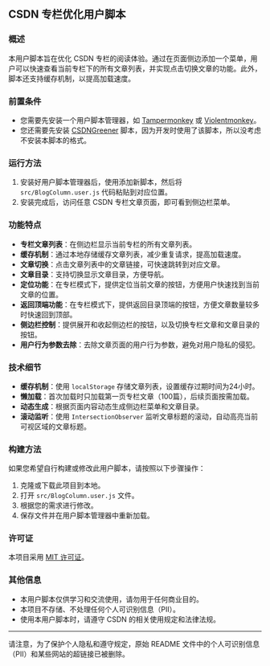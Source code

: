 ## CSDN 专栏优化用户脚本

### 概述

本用户脚本旨在优化 CSDN 专栏的阅读体验。通过在页面侧边添加一个菜单，用户可以快速查看当前专栏下的所有文章列表，并实现点击切换文章的功能。此外，脚本还支持缓存机制，以提高加载速度。

### 前置条件

- 您需要先安装一个用户脚本管理器，如 [Tampermonkey](https://tampermonkey.net/) 或 [Violentmonkey](https://violentmonkey.github.io/)。
- 您还需要先安装 [CSDNGreener](https://github.com/adlered/CSDNGreener) 脚本，因为开发时使用了该脚本，所以没考虑不安装本脚本的格式。

### 运行方法

1. 安装好用户脚本管理器后，使用添加新脚本，然后将 `src/BlogColumn.user.js` 代码粘贴到对应位置。
2. 安装完成后，访问任意 CSDN 专栏文章页面，即可看到侧边栏菜单。

### 功能特点

- **专栏文章列表**：在侧边栏显示当前专栏的所有文章列表。
- **缓存机制**：通过本地存储缓存文章列表，减少重复请求，提高加载速度。
- **文章切换**：点击文章列表中的文章链接，可快速跳转到对应文章。
- **文章目录**：支持切换显示文章目录，方便导航。
- **定位功能**：在专栏模式下，提供定位当前文章的按钮，方便用户快速找到当前文章的位置。
- **返回顶端功能**：在专栏模式下，提供返回目录顶端的按钮，方便文章数量较多时快速回到顶部。
- **侧边栏控制**：提供展开和收起侧边栏的按钮，以及切换专栏文章和文章目录的按钮。
- **用户行为参数去除**：去除文章页面的用户行为参数，避免对用户隐私的侵犯。

### 技术细节

- **缓存机制**：使用 `localStorage` 存储文章列表，设置缓存过期时间为24小时。
- **懒加载**：首次加载时只加载第一页专栏文章（100篇），后续页面按需加载。
- **动态生成**：根据页面内容动态生成侧边栏菜单和文章目录。
- **滚动监听**：使用 `IntersectionObserver` 监听文章标题的滚动，自动高亮当前可视区域的文章标题。

### 构建方法

如果您希望自行构建或修改此用户脚本，请按照以下步骤操作：

1. 克隆或下载此项目到本地。
2. 打开 `src/BlogColumn.user.js` 文件。
3. 根据您的需求进行修改。
4. 保存文件并在用户脚本管理器中重新加载。

### 许可证

本项目采用 [MIT 许可证](LICENSE)。

### 其他信息

- 本用户脚本仅供学习和交流使用，请勿用于任何商业目的。
- 本项目不存储、不处理任何个人可识别信息（PII）。
- 使用本用户脚本时，请遵守 CSDN 的相关使用规定和法律法规。

---

请注意，为了保护个人隐私和遵守规定，原始 README 文件中的个人可识别信息（PII）和某些网站的超链接已被删除。